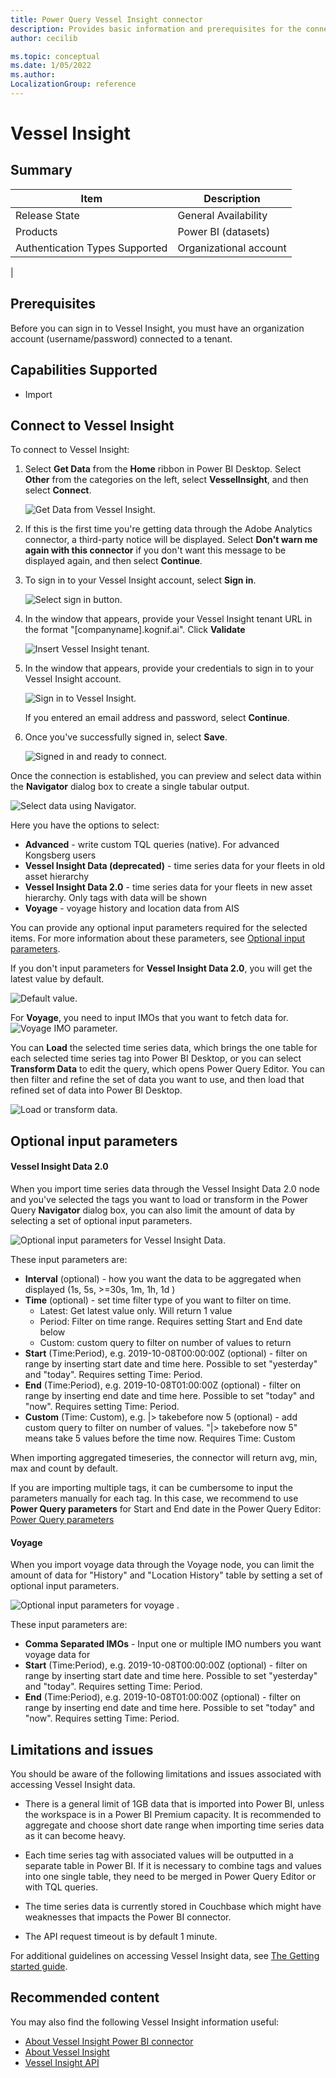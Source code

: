 ```yaml
---
title: Power Query Vessel Insight connector
description: Provides basic information and prerequisites for the connector, descriptions of the optional input parameters, and discusses limitations and issues you might encounter.
author: cecilib

ms.topic: conceptual
ms.date: 1/05/2022
ms.author: 
LocalizationGroup: reference
---
```


# Vessel Insight
 
## Summary

| Item | Description |
| ---- | ----------- |
| Release State | General Availability |
| Products | Power BI (datasets)
| Authentication Types Supported | Organizational account |
|

## Prerequisites
Before you can sign in to Vessel Insight, you must have an organization account (username/password) connected to a tenant.

 
## Capabilities Supported
* Import

## Connect to Vessel Insight

To connect to Vessel Insight:

1. Select **Get Data** from the **Home** ribbon in Power BI Desktop. Select **Other** from the categories on the left, select **VesselInsight**, and then select **Connect**.

   ![Get Data from Vessel Insight.](./media/VesselInsight/get-vi-data.png)

2. If this is the first time you're getting data through the Adobe Analytics connector, a third-party notice will be displayed. Select **Don't warn me again with this connector** if you don't want this message to be displayed again, and then select **Continue**.

3. To sign in to your Vessel Insight account, select **Sign in**.

   ![Select sign in button.](./media/VesselInsight/sign-in.png)

4. In the window that appears, provide your Vessel Insight tenant URL in the format "[companyname].kognif.ai". Click **Validate**

    ![Insert Vessel Insight tenant.](./media/VesselInsight/tenant-url.png)

5. In the window that appears, provide your credentials to sign in to your Vessel Insight account. 

   ![Sign in to Vessel Insight.](./media/VesselInsight/vi-sign-in.png)

   If you entered an email address and password, select **Continue**.

6. Once you've successfully signed in, select **Save**.

   ![Signed in and ready to connect.](./media/VesselInsight/signed-in.png)

Once the connection is established, you can preview and select data within the **Navigator** dialog box to create a single tabular output. 

![Select data using Navigator.](./media/VesselInsight/navigator-view.png)



Here you have the options to select:
* **Advanced** - write custom TQL queries (native). For advanced Kongsberg users
* **Vessel Insight Data (deprecated)** - time series data for your fleets in old asset hierarchy
* **Vessel Insight Data 2.0** - time series data for your fleets in new asset hierarchy. Only tags with data will be shown
* **Voyage** - voyage history and location data from AIS


You can provide any optional input parameters required for the selected items. For more information about these parameters, see [Optional input parameters](#optional-input-parameters). 

If you don't input parameters for **Vessel Insight Data 2.0**, you will get the latest value by default. 

![Default value.](./media/VesselInsight/navigator-default.png)

For **Voyage**, you need to input IMOs that you want to fetch data for.
![Voyage IMO parameter.](./media/VesselInsight/navigator-options-voyage-IMO.PNG)

You can **Load** the selected time series data, which brings the one table for each selected time series tag into Power BI Desktop, or you can select **Transform Data** to edit the query, which opens Power Query Editor. You can then filter and refine the set of data you want to use, and then load that refined set of data into Power BI Desktop. 

![Load or transform data.](./media/VesselInsight/load-transform.png)




## Optional input parameters


#### Vessel Insight Data 2.0
When you import time series data through the Vessel Insight Data 2.0 node and you've selected the tags you want to load or transform in the Power Query **Navigator** dialog box, you can also limit the amount of data by selecting a set of optional input parameters.

![Optional input parameters for Vessel Insight Data.](./media/VesselInsight/navigator-options.png)

These input parameters are:

* **Interval** (optional) - how you want the data to be aggregated when displayed (1s, 5s, >=30s, 1m, 1h, 1d )
* **Time** (optional) - set time filter type of you want to filter on time. 
  * Latest: Get latest value only. Will return 1 value
  * Period: Filter on time range. Requires setting Start and End date below 
  * Custom: custom query to filter on number of values to return
* **Start** (Time:Period), e.g. 2019-10-08T00:00:00Z (optional) - filter on range by inserting start date and time here. Possible to set "yesterday" and "today". Requires setting Time: Period.
* **End** (Time:Period), e.g. 2019-10-08T01:00:00Z (optional) -  filter on range by inserting end date and time here. Possible to set "today" and "now". Requires setting Time: Period. 
* **Custom** (Time: Custom), e.g. |> takebefore now 5 (optional) - add custom query to filter on number of values. "|> takebefore now 5" means take 5 values before the time now. Requires Time: Custom

 When importing aggregated timeseries, the connector will return avg, min, max and count by default.

If you are importing multiple tags, it can be cumbersome to input the parameters manually for each tag. In this case, we recommend to use **Power Query parameters** for Start and End date in the Power Query Editor: [Power Query parameters](https://docs.microsoft.com/en-us/power-query/power-query-query-parameters)

#### Voyage
When you import voyage data through the Voyage node, you can limit the amount of data for "History" and "Location History" table by setting a set of optional input parameters.

![Optional input parameters for voyage .](./media/VesselInsight/navigator-options-voyage.png)

These input parameters are:
* **Comma Separated IMOs** - Input one or multiple IMO numbers you want voyage data for
* **Start** (Time:Period), e.g. 2019-10-08T00:00:00Z (optional) - filter on range by inserting start date and time here. Possible to set "yesterday" and "today". Requires setting Time: Period.
* **End** (Time:Period), e.g. 2019-10-08T01:00:00Z (optional) -  filter on range by inserting end date and time here. Possible to set "today" and "now". Requires setting Time: Period. 

## Limitations and issues

You should be aware of the following limitations and issues associated with accessing Vessel Insight data.

* There is a general limit of 1GB data that is imported into Power BI, unless the workspace is in a Power BI Premium capacity. It is recommended to aggregate and choose short date range when importing time series data as it can become heavy.

* Each time series tag with associated values will be outputted in a separate table in Power BI. If it is necessary to combine tags and values into one single table, they need to be merged in Power Query Editor or with TQL queries.

* The time series data is currently stored in Couchbase which might have weaknesses that impacts the Power BI connector. 

* The API request timeout is by default 1 minute.

For additional guidelines on accessing Vessel Insight data, see [The Getting started guide](https://view.officeapps.live.com/op/view.aspx?src=https%3A%2F%2Fwww.kongsberg.com%2Fglobalassets%2Fdigital%2Fsolutions%2Fvessel-insight%2Fpowerbi-gsx.pptx&wdOrigin=BROWSELINK).

## Recommended content

You may also find the following Vessel Insight information useful:

* [About Vessel Insight Power BI connector](https://www.kongsberg.com/digital/solutions/vessel-insight/vessel-insight-power-bi-connector/)
* [About Vessel Insight](https://www.kongsberg.com/digital/solutions/vessel-insight/)
* [Vessel Insight API](https://developer.kognif.ai/)